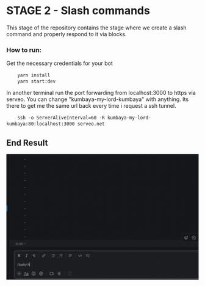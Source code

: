 # STAGE 2 - Slash commands

This stage of the repository contains the stage where we create a slash command and properly respond to it via blocks.
### How to run:

Get the necessary credentials for your bot 

```
    yarn install
    yarn start:dev
```

In another terminal run the port forwarding from localhost:3000 to https via serveo. You can change "kumbaya-my-lord-kumbaya" with anything. Its there to get me the same url back every time i request a ssh tunnel.

```
    ssh -o ServerAliveInterval=60 -R kumbaya-my-lord-kumbaya:80:localhost:3000 serveo.net
```


## End Result

![end-result](./images/beautey.gif)
